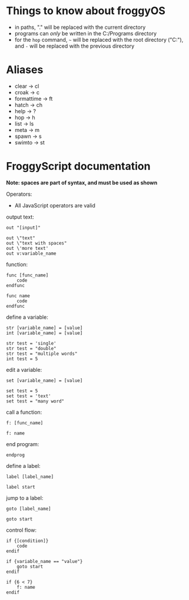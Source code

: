 
# Things to know about froggyOS

 * in paths, "." will be replaced with the current directory
 * programs can *only* be written in the C:/Programs directory
 * for the `hop` command, `~` will be replaced with the root directory ("C:"), and `-` will be replaced with the previous directory

# Aliases

 * clear -> cl
 * croak -> c
 * formattime -> ft
 * hatch -> ch
 * help -> ?
 * hop -> h
 * list -> ls
 * meta -> m
 * spawn -> s
 * swimto -> st

# FroggyScript documentation
**Note: spaces are part of syntax, and must be used as shown**

Operators:
* All JavaScript operators are valid

output text:
```
out "[input]"

out \"text"
out \"text with spaces"
out \'more text'
out v:variable_name
```

function:
```
func [func_name]
    code
endfunc

func name
    code
endfunc
```

define a variable:
```
str [variable_name] = [value]
int [variable_name] = [value]

str test = 'single'
str test = "double"
str test = "multiple words"
int test = 5
```

edit a variable:
```
set [variable_name] = [value]

set test = 5
set test = 'text'
set test = "many word"
```

call a function:
```
f: [func_name]

f: name
```

end program:
```
endprog
```

define a label:
```
label [label_name]

label start
```

jump to a label:
```
goto [label_name]

goto start
```
control flow:
```
if {[condition]}
    code
endif

if {variable_name == "value"}
    goto start
endif

if {6 < 7} 
    f: name
endif
```
